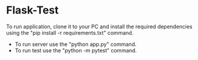# Flask-Test
To run application, clone it to your PC and install the required dependencies using the "pip install -r requirements.txt" command.
- To run server use the "python app.py" command.
- To run test use the "python -m pytest" command.

